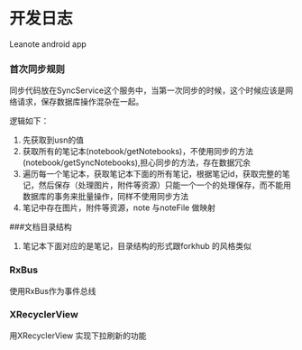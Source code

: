 # 开发日志
Leanote android app

### 首次同步规则
同步代码放在SyncService这个服务中，当第一次同步的时候，这个时候应该是网络请求，保存数据库操作混杂在一起。

逻辑如下：

1. 先获取到usn的值
2. 获取所有的笔记本(notebook/getNotebooks)，不使用同步的方法(notebook/getSyncNotebooks),担心同步的方法，存在数据冗余
3. 遍历每一个笔记本，获取笔记本下面的所有笔记，根据笔记id，获取完整的笔记，然后保存（处理图片，附件等资源）只能一个一个的处理保存，而不能用数据库的事务来批量操作，同样不使用同步方法
4. 笔记中存在图片，附件等资源，note 与noteFile 做映射

###文档目录结构

1. 笔记本下面对应的是笔记，目录结构的形式跟forkhub 的风格类似

### RxBus
使用RxBus作为事件总线

### XRecyclerView
用XRecyclerView 实现下拉刷新的功能